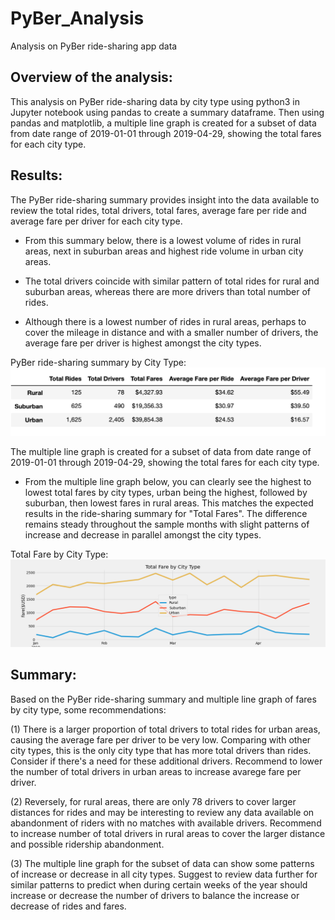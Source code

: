 # PyBer_Analysis
Analysis on PyBer ride-sharing app data

## Overview of the analysis:
This analysis on PyBer ride-sharing data by city type using python3 in Jupyter notebook using pandas to create a summary dataframe.  Then using pandas and matplotlib, a multiple line graph is created for a subset of data from date range of 2019-01-01 through 2019-04-29, showing the total fares for each city type.


## Results: 
The PyBer ride-sharing summary provides insight into the data available to review the total rides, total drivers, total fares, average fare per ride and average fare per driver for each city type.  

- From this summary below, there is a lowest volume of rides in rural areas, next in suburban areas and highest ride volume in urban city areas. 

- The total drivers coincide with similar pattern of total rides for rural and suburban areas, whereas there are more drivers than total number of rides.  

- Although there is a lowest number of rides in rural areas, perhaps to cover the mileage in distance and with a smaller number of drivers, the average fare per driver is highest amongst the city types.

PyBer ride-sharing summary by City Type:
![PyBer_summary.png](Resources/PyBer_summary.png)


The multiple line graph is created for a subset of data from date range of 2019-01-01 through 2019-04-29, showing the total fares for each city type.

- From the multiple line graph below, you can clearly see the highest to lowest total fares by city types, urban being the highest, followed by suburban, then lowest fares in rural areas.  This matches the expected results in the ride-sharing summary for "Total Fares".  The difference remains steady throughout the sample months with slight patterns of increase and decrease in parallel amongst the city types.   

Total Fare by City Type:
![TotalFarebyCityType.png](analysis/TotalFarebyCityType.png)

## Summary: 
Based on the PyBer ride-sharing summary and multiple line graph of fares by city type, some recommendations:

(1) There is a larger proportion of total drivers to total rides for urban areas, causing the average fare per driver to be very low.  Comparing with other city types, this is the only city type that has more total drivers than rides.  Consider if there's a need for these additional drivers. Recommend to lower the number of total drivers in urban areas to increase avarege fare per driver.

(2) Reversely, for rural areas, there are only 78 drivers to cover larger distances for rides and may be interesting to review any data available on abandonment of riders with no matches with available drivers.  Recommend to increase number of total drivers in rural areas to cover the larger distance and possible ridership abandonment.

(3) The multiple line graph for the subset of data can show some patterns of increase or decrease in all city types.  Suggest to review data further for similar patterns to predict when during certain weeks of the year should increase or decrease the number of drivers to balance the increase or decrease of rides and fares.

